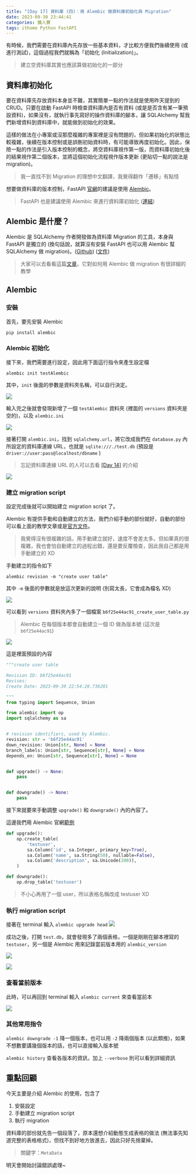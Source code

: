 ```yaml
---
title: "[Day 17] 資料庫 (四)：用 Alembic 做資料庫初始化與 Migration"
date: 2023-09-30 23:44:41
categories: 鐵人賽
tags: ithome Python FastAPI
---
```

有時候，我們需要在資料庫內先存放一些基本資料，才比較方便我們後續使用 (或進行測試)，這個過程我們就稱為「初始化 (Initialization)」。

> 建立空資料庫其實也應該算做初始化的一部分
<!-- more -->

## 資料庫初始化
要在資料庫先存放資料本身並不難，其實簡單一點的作法就是使用昨天提到的 CRUD。只要在啟動 FastAPI 時檢查資料庫內是否有資料 (或是是否含有某一筆預設資料)，如果沒有，就執行事先寫好的操作資料庫的腳本，讓 SQLAlchemy 幫我們新增資料到資料庫中，就能做到初始化的效果。

這樣的做法在小專案或沒那麼複雜的專案裡是沒有問題的，但如果初始化的狀態比較複雜，後續在版本控制或是誤刪初始資料時，有可能導致再度初始化。因此，保險一點的作法是引入版本控制的概念，將空資料庫視作第一版，而資料庫初始化後的結果視作第二個版本，並將這個初始化流程視作版本更新 (更貼切一點的說法是 migration)。

> 我一直找不到 Migration 的理想中文翻譯，我覺得翻作「遷移」有點怪

想要做資料庫的版本控制，FastAPI [官網](https://fastapi.tiangolo.com/tutorial/sql-databases/#migrations)的建議是使用 [Alembic](https://alembic.sqlalchemy.org/en/latest/)。

> FastAPI 也是建議使用 Alembic 來進行資料庫初始化 ([連結](https://fastapi.tiangolo.com/tutorial/sql-databases/#alembic-note))

## Alembic 是什麼？
Alembic 是 SQLAlchemy 作者開發做為資料庫 Migration 的工具，本身與 FastAPI 是獨立的 (換句話說，就算沒有安裝 FastAPI 也可以用 Alembic 幫 SQLAlchemy 做 migration)。([Github](https://github.com/sqlalchemy/alembic)) ([文件](https://alembic.sqlalchemy.org/en/latest/))



> 大家可以去看看這篇[文章](https://medium.com/@acer1832a/%E4%BD%BF%E7%94%A8-alembic-%E4%BE%86%E9%80%B2%E8%A1%8C%E8%B3%87%E6%96%99%E5%BA%AB%E7%89%88%E6%9C%AC%E7%AE%A1%E7%90%86-32d949f7f2c6)，它對如何用 Alembic 做 migration 有很詳細的教學

## Alembic

### 安裝
首先，要先安裝 Alembic

```shell
pip install alembic
```

### Alembic 初始化

接下來，我們需要進行設定，因此用下面這行指令來產生設定檔

```shell
alembic init testAlembic
```

其中，`init` 後面的參數是資料夾名稱，可以自行決定。

![](https://firebasestorage.googleapis.com/v0/b/images-7e754.appspot.com/o/ithome%2F17_terminal_1.PNG?alt=media&token=ce30558a-ae8e-4943-9871-8f969318253f)

輸入完之後就會發現新增了一個 `testAlembic` 資料夾 (裡面的 `versions` 資料夾是空的)，以及 `alembic.ini`

![](https://firebasestorage.googleapis.com/v0/b/images-7e754.appspot.com/o/ithome%2F17_folder_1.PNG?alt=media&token=a35a71e0-8371-444c-83a3-34119302ed69)

接著打開 `alembic.ini`，找到 `sqlalchemy.url`，將它改成我們在 `database.py` 內所設定的資料庫連線 URL，也就是 `sqlite:///./test.db`
(預設是 `driver://user:pass@localhost/dbname` )

> 忘記資料庫連線 URL 的人可以去看 [[Day 14]](https://ithelp.ithome.com.tw/articles/10328177) 的介紹

![](https://firebasestorage.googleapis.com/v0/b/images-7e754.appspot.com/o/ithome%2F17_vscode_1.PNG?alt=media&token=9cf6609f-21ee-49de-b496-c05255e961bf)

### 建立 migration script

設定完成後就可以開始建立 migration script 了。

Alembic 有提供手動和自動建立的方法，我們介紹手動的部份就好，自動的部份可以看上面的教學文章或是[官方文件](https://alembic.sqlalchemy.org/en/latest/autogenerate.html)。

> 我覺得沒有很複雜的話，用手動建立就好，速度不會差太多。但如果真的很複雜，我也會怕自動建立的過程出錯，還是要反覆檢查，因此我自己都是用手動建立的 XD

手動建立的指令如下

```shell
alembic revision -m "create user table"
```

其中 `-m` 後面的參數就是放這次更新的說明 (別寫太長，它會成為檔名 XD)

![](https://firebasestorage.googleapis.com/v0/b/images-7e754.appspot.com/o/ithome%2F17_terminal_2.PNG?alt=media&token=d689051e-4b54-42a6-acd8-afba1b874653)

可以看到 `versions` 資料夾內多了一個檔案 `b6f25e44ac91_create_user_table.py`

> Alembic 在每個版本都會自動建立一個 ID 做為版本號 (這次是 `b6f25e44ac91`)

![](https://firebasestorage.googleapis.com/v0/b/images-7e754.appspot.com/o/ithome%2F17_folder_2.PNG?alt=media&token=c4b05a46-fc54-4d4f-949c-e4a085a252fb)

這是裡面預設的內容
```python
"""create user table

Revision ID: b6f25e44ac91
Revises: 
Create Date: 2023-09-30 22:54:28.736201

"""
from typing import Sequence, Union

from alembic import op
import sqlalchemy as sa


# revision identifiers, used by Alembic.
revision: str = 'b6f25e44ac91'
down_revision: Union[str, None] = None
branch_labels: Union[str, Sequence[str], None] = None
depends_on: Union[str, Sequence[str], None] = None


def upgrade() -> None:
    pass


def downgrade() -> None:
    pass
```

接下來就要來手動調整 `upgrade()` 和 `downgrade()` 內的內容了。

這邊我們用 Alembic 官網[範例](https://alembic.sqlalchemy.org/en/latest/tutorial.html#create-a-migration-script)

```python
def upgrade():
    op.create_table(
        'testuser',
        sa.Column('id', sa.Integer, primary_key=True),
        sa.Column('name', sa.String(50), nullable=False),
        sa.Column('description', sa.Unicode(200)),
    )

def downgrade():
    op.drop_table('testuser')
```

> 不小心再用了一個 user，所以表格名稱改成 testuser XD

### 執行 migration script

接著在 terminal 輸入 `alembic upgrade head`
![](https://firebasestorage.googleapis.com/v0/b/images-7e754.appspot.com/o/ithome%2F17_terminal_3.PNG?alt=media&token=0f8a1b80-dfd2-456e-b49c-6038f983f7f9)

成功之後，打開 `test.db`，就會發現多了兩個表格，一個是剛剛在腳本裡寫的 `testuser`，另一個是 Alembic 用來記錄當前版本用的 `alembic_version`

![](https://firebasestorage.googleapis.com/v0/b/images-7e754.appspot.com/o/ithome%2F17_sqlite_2.PNG?alt=media&token=1ee9e2f2-cdf8-4f53-9eb9-a65fc3d29450)

![](https://firebasestorage.googleapis.com/v0/b/images-7e754.appspot.com/o/ithome%2F17_sqlite_1.PNG?alt=media&token=3c84581c-3974-4d02-b0b3-b36a743d4e49)

### 查看當前版本

此時，可以再回到 terminal 輸入 `alembic current` 來查看當前本

![](https://firebasestorage.googleapis.com/v0/b/images-7e754.appspot.com/o/ithome%2F17_terminal_4.PNG?alt=media&token=e6576e70-a204-415d-b250-b88ca128dad0)

### 其他常用指令

`alembic downgrade -1`
降一個版本，也可以用 `-2` 降兩個版本 (以此類推)，如果不想數要講幾個版本的話，也可以直接輸入版本號

`alembic history`
查看各版本的資訊，加上 `--verbose` 則可以看到詳細資訊


## 重點回顧

今天主要是介紹 Alembic 的使用，包含了
1. 安裝設定
2. 手動建立 migration script
3. 執行 migration


資料庫的部份就先告一個段落了，原本還想介紹動態生成表格的做法 (無法事先知道完整的表格格式)，但找不到好地方放進去，因此只好先捨棄掉。
> 關鍵字：`MetaData`

明天會開始討論錯誤處理~
